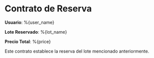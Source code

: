 # Contrato de Reserva

**Usuario**: %{user_name}

**Lote Reservado**: %{lot_name}

**Precio Total**: %{price}

Este contrato establece la reserva del lote mencionado anteriormente.